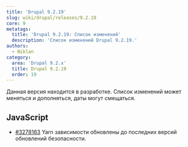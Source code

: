 ```yaml
---
title: 'Drupal 9.2.19'
slug: wiki/drupal/releases/9.2.19
core: 9
metatags:
  title: 'Drupal 9.2.19: Список изменений'
  description: 'Список изменений Drupal 9.2.19.'
authors:
  - Niklan
category:
  area: 'Drupal 9.2.x'
  title: Drupal 9.2.19
  order: 19
---
```


<Aside type="warning">

Данная версия находится в разработке. Список изменений может меняться и дополняться, даты могут смещаться.

</Aside>

## JavaScript

- [#3278163](https://www.drupal.org/node/3278163) Yarn зависимости обновлены до последних версий обновлений безопасности.